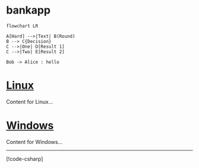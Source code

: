 # bankapp


```mermaid
flowchart LR

A[Hard] -->|Text| B(Round)
B --> C{Decision}
C -->|One| D[Result 1]
C -->|Two| E[Result 2]
```


```plantuml
Bob -> Alice : hello
```


# [Linux](#tab/linux)

Content for Linux...

# [Windows](#tab/windows)

Content for Windows...

---


[!code-csharp[](Bank.sln?highlight=2,5-7,9-)]
